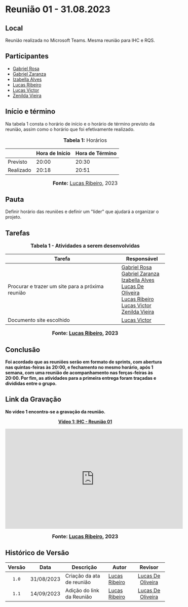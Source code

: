 # Reunião 01 - 31.08.2023

## Local

Reunião realizada no Microsoft Teams.
Mesma reunião para IHC e RQS.

## Participantes

* [Gabriel Rosa](https://github.com/gabrielrosa09)
* [Gabriel Zaranza](https://github.com/GZaranza)
* [Izabella Alves](https://github.com/izabellaalves)
* [Lucas Ribeiro](https://github.com/lucassouzs)
* [Lucas Victor](https://github.com/Lucas13032003)
* [Zenilda Vieira](https://github.com/zenildavieira)
  
## Início e término

Na tabela 1 consta o horário de início e o horário de término previsto da reunião, assim como o horário que foi efetivamente realizado.

<div align="center">
<font size="3"><p style="text-align: center"><b>Tabela 1:</b> Horários</p></font>

<table>
    <thead>
        <tr>
            <th></th>
            <th>Hora de Início</th>
            <th>Hora de Término</th>
        </tr>
    </thead>
    <tbody>
        <tr>
            <td>Previsto</td>
            <td>20:00</td>
            <td>20:30</td>
        </tr>
        <tr>
            <td>Realizado</td>
            <td>20:18</td>
            <td>20:51</td>
        </tr>
    </tbody>
</table>

<font size="3"><p style="text-align: center"><b>Fonte:</b> <a href="https://github.com/lucassouzs">Lucas Ribeiro</a>, 2023</p></font>
</div>

## Pauta

Definir horário das reuniões e definir um "líder" que ajudará a organizar o projeto.

## Tarefas

<div align="center">
<font size="3"><p style="text-align: center"><b>Tabela 1 - Atividades a serem desenvolvidas</p></font>

<table>
    <thead>
        <tr>
            <th>Tarefa</th>
            <th>Responsável</th>
        </tr>
    </thead>
    <tbody>
        <tr>
            <td>Procurar e trazer um site para a próxima reunião</td>
            <td>
                <a href="https://github.com/gabrielrosa09">Gabriel Rosa</a><br>
                <a href="https://github.com/GZaranza">Gabriel Zaranza</a><br>
                <a href="https://github.com/izabellaalves">Izabella Alves</a><br>
                <a href="https://github.com/LucasOliveiraDiasMarquesFerreira">Lucas De Oliveira</a><br>
                <a href="https://github.com/lucassouzs">Lucas Ribeiro</a><br>
                <a href="https://github.com/Lucas13032003">Lucas Victor</a><br>
                <a href="https://github.com/zenildavieira">Zenilda Vieira</a>
            </td>
        </tr>
        <tr>
            <td>Documento site escolhido</td>
            <td>
                <a href="https://github.com/Lucas13032003">Lucas Victor</a>
            </td>
        </tr>
    </tbody>
</table>

<font size="3"><p style="text-align: center"><b>Fonte:</b> <a href="https://github.com/lucassouzs">Lucas Ribeiro</a>, 2023</p></font>
</div>

## Conclusão

Foi acordado que as reuniões serão em formato de sprints, com abertura nas quintas-feiras às 20:00, e fechamento no mesmo horário, após 1 semana, com uma reunião de acompanhamento nas ferças-feiras às 20:00. Por fim, as atividades para a primeira entrega foram traçadas e divididas entre o grupo.

## Link da Gravação

No vídeo 1 encontra-se a gravação da reunião.

<div align="center">
<p style="text-align: center"><a href="https://youtu.be/UXNNalX0UEM" target="blanket"><b>Vídeo 1:</b> IHC - Reunião 01</a></p>

<iframe width="560" height="315" src="https://www.youtube.com/embed/UXNNalX0UEM" title="Apresentação 1" frameborder="0" allow="accelerometer; autoplay; clipboard-write; encrypted-media; gyroscope; picture-in-picture; web-share" allowfullscreen></iframe>

<font size="3"><p style="text-align: center"><b>Fonte:</b> <a href="https://github.com/lucassouzs">Lucas Ribeiro</a>, 2023</p></font>
</div >



## Histórico de Versão

|Versão|Data|Descrição|Autor|Revisor|
|:----:|----|---------|-----|:-------:|
|`1.0`|31/08/2023|Criação da ata de reunião	|[Lucas Ribeiro](https://github.com/lucassouzs)|[Lucas De Oliveira](https://github.com/LucasOliveiraDiasMarquesFerreira)|
|`1.1`|14/09/2023|Adição do link da Reunião|[Lucas Ribeiro](https://github.com/lucassouzs)|[Lucas De Oliveira](https://github.com/LucasOliveiraDiasMarquesFerreira)|
